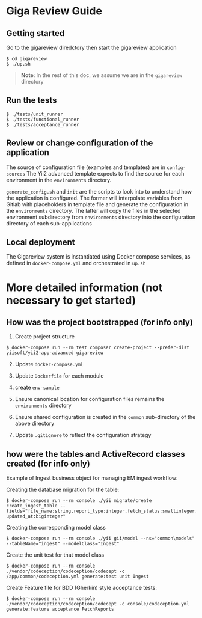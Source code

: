 # Giga Review Guide

## Getting started

Go to the gigareview diredctory then start the gigareview application
```
$ cd gigareview
$ ./up.sh

```
>**Note**: In the rest of this doc, we assume we are in the ``gigareview`` directory

## Run the tests

```
$ ./tests/unit_runner
$ ./tests/functional_runner
$ ./tests/acceptance_runner

```
## Review or change configuration of the application

The source of configuration file (examples and templates) are in ``config-sources``
The Yii2 advanced template expects to find the source for each environment in the ``environments`` directory.

``generate_config.sh`` and ``init`` are the scripts to look into to understand how the application is configured. 
The former will interpolate variables from Gitlab with placeholders in template file and generate the configuration in the ``environments`` directory.
The latter will copy the files in the selected environment subdirectory from ``environments`` directory into the configuration directory of each sub-applications 

## Local deployment

The Gigareview system is instantiated using Docker compose services, as defined in ``docker-compose.yml``
and orchestrated in ``up.sh``


# More detailed information (not necessary to get started)

## How was the project bootstrapped (for info only)

1. Create project structure
```
$ docker-compose run --rm test composer create-project --prefer-dist yiisoft/yii2-app-advanced gigareview
```

2. Update ``docker-compose.yml``

3. Update ``Dockerfile`` for each module

4. create ``env-sample``

5. Ensure canonical location for configuration files remains the ``environments`` directory

6. Ensure shared configuration is created in the ``common`` sub-directory of the above directory

7. Update ``.gitignore`` to reflect the configuration strategy

## how were the tables and ActiveRecord classes created (for info only)

Example of Ingest business object for managing EM ingest workflow:

Creating the database migration for the table:
```
$ docker-compose run --rm console ./yii migrate/create create_ingest_table --fields="file_name:string,report_type:integer,fetch_status:smallinteger,parse_status:smallinteger,store_status:smallinteger,remote_file_status:smallinteger,created_at:biginteger, updated_at:biginteger"
```

Creating the corresponding model class
```
$ docker-compose run --rm console ./yii gii/model --ns="common\models" --tableName="ingest" --modelClass="Ingest"  
```
Create the unit test for that model class

```
$ docker-compose run --rm console ./vendor/codeception/codeception/codecept -c /app/common/codeception.yml generate:test unit Ingest
```

Create Feature file for BDD (Gherkin) style acceptance tests:

```
$ docker-compose run --rm console ./vendor/codeception/codeception/codecept -c console/codeception.yml generate:feature acceptance FetchReports
```